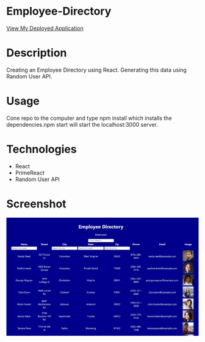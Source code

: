 # Employee-Directory

<a href="https://byourey.github.io/Employee-Directory/">View My Deployed Application</a>

# Description
Creating an Employee Directory using React. Generating this data using Random User API.

# Usage
Cone repo to the computer and type npm install which installs the dependencies.npm start will start the localhost:3000 server.

# Technologies
* React
* PrimeReact
* Random User API

# Screenshot
![Image of website](https://github.com/byourey/Employee-Directory/blob/main/employee-directory/Images/Employee%20Directory.jpg)